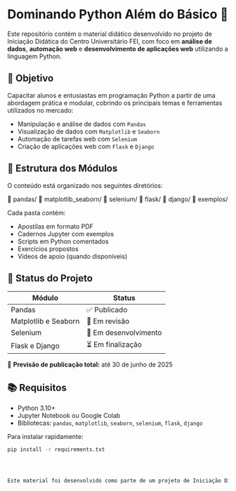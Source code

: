 # Dominando Python Além do Básico 🐍

Este repositório contém o material didático desenvolvido no projeto de Iniciação Didática do Centro Universitário FEI, com foco em **análise de dados**, **automação web** e **desenvolvimento de aplicações web** utilizando a linguagem Python.

## 📘 Objetivo

Capacitar alunos e entusiastas em programação Python a partir de uma abordagem prática e modular, cobrindo os principais temas e ferramentas utilizados no mercado:

- Manipulação e análise de dados com `Pandas`
- Visualização de dados com `Matplotlib` e `Seaborn`
- Automação de tarefas web com `Selenium`
- Criação de aplicações web com `Flask` e `Django`

## 🧱 Estrutura dos Módulos

O conteúdo está organizado nos seguintes diretórios:

📁 pandas/
📁 matplotlib_seaborn/
📁 selenium/
📁 flask/
📁 django/
📁 exemplos/


Cada pasta contém:

- Apostilas em formato PDF
- Cadernos Jupyter com exemplos
- Scripts em Python comentados
- Exercícios propostos
- Vídeos de apoio (quando disponíveis)

## 🚧 Status do Projeto

| Módulo                  | Status           |
|------------------------|------------------|
| Pandas                 | ✅ Publicado      |
| Matplotlib e Seaborn   | 🔧 Em revisão     |
| Selenium               | 🔧 Em desenvolvimento |
| Flask e Django         | ⏳ Em finalização |

📌 **Previsão de publicação total:** até 30 de junho de 2025

## 📚 Requisitos

- Python 3.10+
- Jupyter Notebook ou Google Colab
- Bibliotecas: `pandas`, `matplotlib`, `seaborn`, `selenium`, `flask`, `django`

Para instalar rapidamente:

```bash
pip install -r requirements.txt




Este material foi desenvolvido como parte de um projeto de Iniciação Didática orientado pelo Prof. Leonardo Anjoletto Ferreira na FEI. O conteúdo é livre para uso acadêmico, com incentivo à colaboração e sugestões de melhoria.
